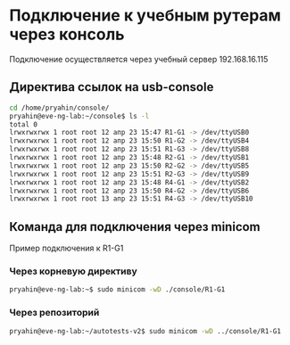 # Подключение к учебным рутерам через консоль
Подключение осуществляется через учебный сервер 192.168.16.115
## Директива ссылок на usb-console
```bash
cd /home/pryahin/console/
pryahin@eve-ng-lab:~/console$ ls -l
total 0
lrwxrwxrwx 1 root root 12 апр 23 15:47 R1-G1 -> /dev/ttyUSB0
lrwxrwxrwx 1 root root 12 апр 23 15:50 R1-G2 -> /dev/ttyUSB4
lrwxrwxrwx 1 root root 12 апр 23 15:51 R1-G3 -> /dev/ttyUSB8
lrwxrwxrwx 1 root root 12 апр 23 15:48 R2-G1 -> /dev/ttyUSB1
lrwxrwxrwx 1 root root 12 апр 23 15:50 R2-G2 -> /dev/ttyUSB5
lrwxrwxrwx 1 root root 12 апр 23 15:51 R2-G3 -> /dev/ttyUSB9
lrwxrwxrwx 1 root root 12 апр 23 15:48 R4-G1 -> /dev/ttyUSB2
lrwxrwxrwx 1 root root 12 апр 23 15:50 R4-G2 -> /dev/ttyUSB6
lrwxrwxrwx 1 root root 13 апр 23 15:51 R4-G3 -> /dev/ttyUSB10
```
## Команда для подключения через minicom
Пример подключения к R1-G1
### Через корневую директиву
```bash
pryahin@eve-ng-lab:~$ sudo minicom -wD ./console/R1-G1
```
### Через репозиторий
```bash
pryahin@eve-ng-lab:~/autotests-v2$ sudo minicom -wD ../console/R1-G1
```